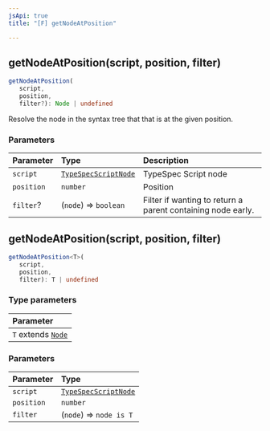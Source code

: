 ```yaml
---
jsApi: true
title: "[F] getNodeAtPosition"

---
```

## getNodeAtPosition(script, position, filter)

```ts
getNodeAtPosition(
   script, 
   position, 
   filter?): Node | undefined
```

Resolve the node in the syntax tree that that is at the given position.

### Parameters

| Parameter | Type | Description |
| :------ | :------ | :------ |
| `script` | [`TypeSpecScriptNode`](../interfaces/TypeSpecScriptNode.md) | TypeSpec Script node |
| `position` | `number` | Position |
| `filter`? | (`node`) => `boolean` | Filter if wanting to return a parent containing node early. |

## getNodeAtPosition(script, position, filter)

```ts
getNodeAtPosition<T>(
   script, 
   position, 
   filter): T | undefined
```

### Type parameters

| Parameter |
| :------ |
| `T` extends [`Node`](../type-aliases/Node.md) |

### Parameters

| Parameter | Type |
| :------ | :------ |
| `script` | [`TypeSpecScriptNode`](../interfaces/TypeSpecScriptNode.md) |
| `position` | `number` |
| `filter` | (`node`) => `node is T` |
